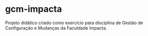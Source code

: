# gcm-impacta

Projeto didático criado como exercício para disciplina de Gestão de Configuração e Mudanças da Faculdade Impacta.
